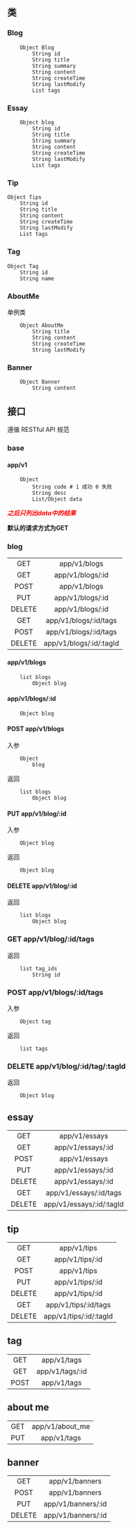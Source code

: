 ## 类
### Blog
```
    Object Blog
        String id
        String title
        String summary
        String content
        String createTime
        String lastModify
        List tags
```
### Essay
```
    Object blog
        String id
        String title
        String summary
        String content
        String createTime
        String lastModify
        List tags
```
### Tip
```
Object Tips
    String id
    String title
    String content
    String createTime
    String lastModify
    List tags
```
### Tag
```
Object Tag
    String id
    String name
```
### AboutMe
单例类
```
    Object AboutMe
        String title
        String content
        String createTime
        String lastModify
```

### Banner
```
    Object Banner
        String content
```

## 接口
遵循 RESTful API 规范
### base
#### app/v1
```
    Object
        String code # 1 成功 0 失败
        String desc
        List/Object data
```
***<p style="color: red">之后只列出data中的结果</p>***

**默认的请求方式为GET**
### blog
|       |                         |
|:-----:|:-----------------------:|
| GET   | app/v1/blogs            |
| GET   | app/v1/blogs/:id        |
| POST  | app/v1/blogs            |
| PUT   | app/v1/blogs/:id        |
| DELETE| app/v1/blogs/:id        |
| GET   | app/v1/blogs/:id/tags   |
| POST  | app/v1/blogs/:id/tags
| DELETE| app/v1/blogs/:id/:tagId |
#### app/v1/blogs
```
    list blogs
        Object blog
```
#### app/v1/blogs/:id
```
    Object blog
```
#### POST app/v1/blogs
入参
```
    Object
        blog
```
返回
```
    list blogs
        Object blog
```
#### PUT app/v1/blog/:id
入参
```
    Object blog
```
返回
```
    Object blog
```
#### DELETE app/v1/blog/:id
返回
```
    list blogs
        Object blog
```
### GET app/v1/blog/:id/tags
返回
```
    list tag_ids
        String id
```
### POST app/v1/blogs/:id/tags
入参
```
    Object tag
```
返回
```
    list tags
```
### DELETE app/v1/blog/:id/tag/:tagId
返回
```
    Object blog
```
## essay
|       |                          |
|:-----:|:------------------------:|
| GET   | app/v1/essays            |
| GET   | app/v1/essays/:id        |
| POST  | app/v1/essays            |
| PUT   | app/v1/essays/:id        |
| DELETE| app/v1/essays/:id        |
| GET   | app/v1/essays/:id/tags   |
| DELETE| app/v1/essays/:id/:tagId |
## tip
|       |                        |
|:-----:|:----------------------:|
| GET   | app/v1/tips            |
| GET   | app/v1/tips/:id        |
| POST  | app/v1/tips            |
| PUT   | app/v1/tips/:id        |
| DELETE| app/v1/tips/:id        |
| GET   | app/v1/tips/:id/tags   |
| DELETE| app/v1/tips/:id/:tagId |
## tag
|       |                 |
|:-----:|:---------------:|
| GET   | app/v1/tags     |
| GET   | app/v1/tags/:id |
| POST  | app/v1/tags     |
## about me
|       |                 |
|:-----:|:---------------:|
| GET   | app/v1/about_me |
| PUT   | app/v1/tags     |
## banner
|       |                    |
|:-----:|:------------------:|
| GET   | app/v1/banners     |
| POST  | app/v1/banners     |
| PUT   | app/v1/banners/:id |
| DELETE| app/v1/banners/:id |
